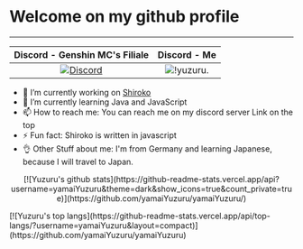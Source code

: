 # Welcome on my github profile

-------------------
| Discord - Genshin MC's Filiale | Discord - Me |
| :---: | :---: |
| [![Discord](https://img.shields.io/discord/800882800550084679?color=darkblue&label=Genshin%20Mc%27s%20Filiale&logo=discord&logoColor=white)](http://mcs-genshin.yuzuru.ml) | ![!yuzuru.](https://img.shields.io/badge/!yuzuru.%234112-Online-green) |

- 🔭 I’m currently working on [Shiroko](http://kirin-dev.ml/invite.php?b=shiroko)
- 🌱 I’m currently learning Java and JavaScript
- 📫 How to reach me: You can reach me on my discord server Link on the top
- ⚡ Fun fact: Shiroko is written in javascript
- 👌 Other Stuff about me: I'm from Germany and learning Japanese, because I will travel to Japan.

<p align="center">[![Yuzuru's github stats](https://github-readme-stats.vercel.app/api?username=yamaiYuzuru&theme=dark&show_icons=true&count_private=true)](https://github.com/yamaiYuzuru/yamaiYuzuru/)</p>
[![Yuzuru's top langs](https://github-readme-stats.vercel.app/api/top-langs/?username=yamaiYuzuru&layout=compact)](https://github.com/yamaiYuzuru/yamaiYuzuru)
